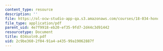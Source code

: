 ```yaml
---
content_type: resource
description: ''
file: https://ol-ocw-studio-app-qa.s3.amazonaws.com/courses/18-034-honors-differential-equations-spring-2004/2c9be3602f0491a4a43599a19062887f_034soln9.pdf
file_type: application/pdf
parent_uid: 4e7f9918-eb20-ef35-9fd7-2d44c3d91442
resourcetype: Document
title: 034soln9.pdf
uid: 2c9be360-2f04-91a4-a435-99a19062887f
---
```

